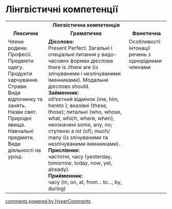 <div id="hypercomments_widget" class="js-hypercomments-widget invisible"></div>

# Лінгвістичні компетенції


<table>
  <tr>
    <td align="center" colspan="3"><b>Лінгвістична компетенція</b></td>
  </tr>
            <tr>
                <td align="center"><b>Лексична</b></td>
                <td align="center"><b>Граматична</b></td>
                <td align="center"><b>Фонетична</b></td>
            </tr>
            <tr>
                <td width="25%" style="vertical-align:top !important;">
Члени родини.<br>
Професії.<br>
Предмети одягу.<br>
Продукти харчування.<br>
Страви.<br>
Види відпочинку та занять.<br>
Назви свят. <br>
Природні явища. <br>
Навчальні предмети. <br>
Види діяльності на уроці.</td>
<td width="50%" style="vertical-align:top !important;">
<b>Дієслово:</b><br>
Present Perfect. Загальні і спеціальні питання у видо-часових формах дієслова there is /there are (із злічуваними і незлічуваними іменниками). Модальне дієслово should.<br>
<b>Займенник:</b><br>
об’єктний відмінок (me, him, hereto ); вказівні (these, those); питальні (who, whose, what, which, where, when), неозначені some, any, no; ступеню a lot (of); much/ many (із злічуваними та незлічуваними іменниками).<br>
<b>Прислівник:</b><br>
частотні, часу (yesterday, tomorrow, today, now, yet, already).<br>
<b>Прийменник:</b><br>
часу (in, on, at, from... to..., by, during)
</td>
<td width="25%" style="vertical-align:top !important;">Особливості інтонації речень з однорідними членами</td>
            </tr>
</table>

<div class="js-hypercomments-container">
    <a href="http://hypercomments.com" class="hc-link" title="comments widget">comments powered by HyperComments</a>
</div>